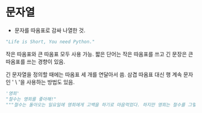 # 문자열



- 문자를 따옴표로 감싸 나열한 것.

```python
"Life is Short, You need Python."
```



작은 따옴표와 큰 따옴표 모두 사용 가능. 짧은 단어는 작은 따옴표를 쓰고 긴 문장은 큰 따옴표를 쓰는 경향이 있음.

긴 문자열을 정의할 때에는 따옴표 세 개를 연달아서 씀. 삼겹 따옴표 대신 행 계속 문자인 ' \ '을 사용하는 방법도 있음.

```python
'영희'
"철수는 영희를 좋아해!"
"""철수는 돌아오는 일요일에 영희에게 고백을 하기로 마음먹었다. 하지만 영희는 철수를 그렇게 좋아하지 않는다."""
```

